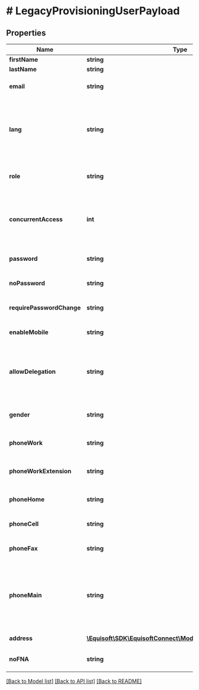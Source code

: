 # # LegacyProvisioningUserPayload

## Properties

Name | Type | Description | Notes
------------ | ------------- | ------------- | -------------
**firstName** | **string** | First name | [optional]
**lastName** | **string** | Last name | [optional]
**email** | **string** | Email address used for login | [optional]
**lang** | **string** | User language. Organisation default lang will be used if not provided. Accepts FR or EN. | [optional]
**role** | **string** | User role. Accepts USER or ADMIN | [optional]
**concurrentAccess** | **int** | Number of allowed concurrent accesses with this user. Default 1. | [optional]
**password** | **string** | DEPRECATED this option does nothing | [optional]
**noPassword** | **string** | DEPRECATED this option does nothing | [optional]
**requirePasswordChange** | **string** | DEPRECATED this option does nothing | [optional]
**enableMobile** | **string** | DEPRECATED this option does nothing | [optional]
**allowDelegation** | **string** | Allow the user to delegate access to his data Accepts true or false. Default false | [optional]
**gender** | **string** | Gender of this user. Accepts M or F. | [optional]
**phoneWork** | **string** | Work phone number of this user | [optional]
**phoneWorkExtension** | **string** | Extension of work phone number of this user. | [optional]
**phoneHome** | **string** | Home phone number of this user. | [optional]
**phoneCell** | **string** | Cellphone number of this user. | [optional]
**phoneFax** | **string** | Fax phone number of this user. | [optional]
**phoneMain** | **string** | The phone type to be the main phone number. Accepts fax, cell, home, work. Default work | [optional]
**address** | [**\Equisoft\SDK\EquisoftConnect\Model\LegacyContactAddress[]**](LegacyContactAddress.md) | Address of this user. | [optional]
**noFNA** | **string** | Accepts true or false. Default false | [optional]

[[Back to Model list]](../../README.md#models) [[Back to API list]](../../README.md#endpoints) [[Back to README]](../../README.md)
